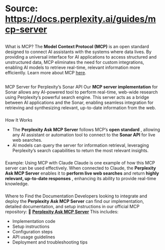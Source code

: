 # Source: https://docs.perplexity.ai/guides/mcp-server

## 
[​](https://docs.perplexity.ai/guides/mcp-server#what-is-mcp%3F)
What is MCP?
The **Model Context Protocol (MCP)** is an open standard designed to connect AI assistants with the systems where data lives. By providing a universal interface for AI applications to access structured and unstructured data, MCP eliminates the need for custom integrations, enabling AI models to retrieve real-time, relevant information more efficiently. Learn more about MCP [here](https://modelcontextprotocol.io/introduction).
## 
[​](https://docs.perplexity.ai/guides/mcp-server#mcp-server-for-perplexity%E2%80%99s-sonar-api)
MCP Server for Perplexity’s Sonar API
Our **MCP server implementation** for Sonar allows any AI-powered tool to perform real-time, web-wide research using Perplexity’s powerful search engine. This server acts as a bridge between AI applications and the Sonar, enabling seamless integration for retrieving and synthesizing relevant, up-to-date information from the web.
### 
[​](https://docs.perplexity.ai/guides/mcp-server#how-it-works)
How It Works
  * The **Perplexity Ask MCP Server** follows MCP’s **open standard** , allowing any AI assistant or automation tool to connect to the **Sonar API** for live web searches.
  * AI models can query the server for information retrieval, leveraging Perplexity’s search capabilities to return the most relevant insights.


### 
[​](https://docs.perplexity.ai/guides/mcp-server#example%3A-using-mcp-with-claude)
Example: Using MCP with Claude
Claude is one example of how this MCP server can be used effectively. When connected to Claude, the **Perplexity Ask MCP Server** enables it to **perform live web searches** and return **highly relevant, up-to-date responses** , enhancing its ability to provide real-time knowledge.
### 
[​](https://docs.perplexity.ai/guides/mcp-server#where-to-find-the-documentation)
Where to Find the Documentation
Developers looking to integrate and deploy the **Perplexity Ask MCP Server** can find our implementation, detailed documentation, and setup instructions in our official MCP repository: 📖 [**Perplexity Ask MCP Server**](https://github.com/ppl-ai/modelcontextprotocol/tree/main) This includes:
  * Implementation code
  * Setup instructions
  * Configuration steps
  * API usage guidelines
  * Deployment and troubleshooting tips


